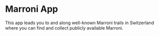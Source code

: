 # Marroni App

This app leads you to and along well-known Marroni trails in Switzerland where you can find and collect publicly available Marroni.
